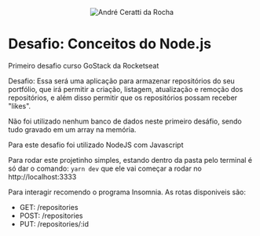<p align="center">
  <img src="https://i.imgur.com/Wh3jjrl.png" alt="André Ceratti da Rocha" />
</p>


# Desafio: Conceitos do Node.js

Primeiro desafio curso GoStack da Rocketseat

Desafio:
Essa será uma aplicação para armazenar repositórios do seu portfólio, que irá permitir a criação, listagem, atualização e remoção dos repositórios, e além disso permitir que os repositórios possam receber "likes".

Não foi utilizado nenhum banco de dados neste primeiro desáfio, sendo tudo gravado em um array na memória. 

Para este desafio foi utilizado NodeJS com Javascript

Para rodar este projetinho simples, estando dentro da pasta pelo terminal é só dar o comando: ```yarn dev``` que ele vai começar a rodar no http://localhost:3333

Para interagir recomendo o programa Insomnia. As rotas disponiveis são:

- GET: /repositories
- POST: /repositories
- PUT: /repositories/:id
